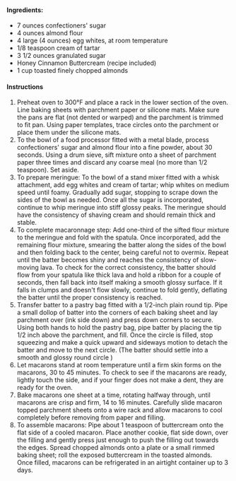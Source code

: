 #### Ingredients:

* 7 ounces confectioners' sugar
* 4 ounces almond flour
* 4 large (4 ounces) egg whites, at room temperature
* 1/8 teaspoon cream of tartar
* 3 1/2 ounces granulated sugar
* Honey Cinnamon Buttercream (recipe included)
* 1 cup toasted finely chopped almonds

#### Instructions
1. Preheat oven to 300°F and place a rack in the lower section of the oven. Line baking sheets with parchment paper or silicone mats. Make sure the pans are flat (not dented or warped) and the parchment is trimmed to fit pan. Using paper templates, trace circles onto the parchment or place them under the silicone mats. 
2. To the bowl of a food processor fitted with a metal blade, process confectioners' sugar and almond flour into a fine powder, about 30 seconds. Using a drum sieve, sift mixture onto a sheet of parchment paper three times and discard any coarse meal (no more than 1/2 teaspoon). Set aside. 
3. To prepare meringue: To the bowl of a stand mixer fitted with a whisk attachment, add egg whites and cream of tartar; whip whites on medium speed until foamy. Gradually add sugar, stopping to scrape down the sides of the bowl as needed. Once all the sugar is incorporated, continue to whip meringue into stiff glossy peaks. The meringue should have the consistency of shaving cream and should remain thick and stable. 
4. To complete macaronnage step: Add one-third of the sifted flour mixture to the meringue and fold with the spatula. Once incorporated, add the remaining flour mixture, smearing the batter along the sides of the bowl and then folding back to the center, being careful not to overmix. Repeat until the batter becomes shiny and reaches the consistency of slow-moving lava. To check for the correct consistency, the batter should flow from your spatula like thick lava and hold a ribbon for a couple of seconds, then fall back into itself making a smooth glossy surface. If it falls in clumps and doesn't flow slowly, continue to fold gently, deflating the batter until the proper consistency is reached. 
5. Transfer batter to a pastry bag fitted with a 1/2-inch plain round tip. Pipe a small dollop of batter into the corners of each baking sheet and lay parchment over (ink side down) and press down corners to secure. Using both hands to hold the pastry bag, pipe batter by placing the tip 1/2 inch above the parchment, and fill. Once the circle is filled, stop squeezing and make a quick upward and sideways motion to detach the batter and move to the next circle. (The batter should settle into a smooth and glossy round circle ) 
6. Let macarons stand at room temperature until a firm skin forms on the macarons, 30 to 45 minutes. To check to see if the macarons are ready, lightly touch the side, and if your finger does not make a dent, they are ready for the oven. 
7. Bake macarons one sheet at a time, rotating halfway through, until macarons are crisp and firm, 14 to 16 minutes. Carefully slide macaron topped parchment sheets onto a wire rack and allow macarons to cool completely before removing from paper and filling. 
8. To assemble macarons: Pipe about 1 teaspoon of buttercream onto the flat side of a cooled macaron. Place another cookie, flat side down, over the filling and gently press just enough to push the filling out towards the edges. Spread chopped almonds onto a plate or a small rimmed baking sheet; roll the exposed buttercream in the toasted almonds. Once filled, macarons can be refrigerated in an airtight container up to 3 days. 